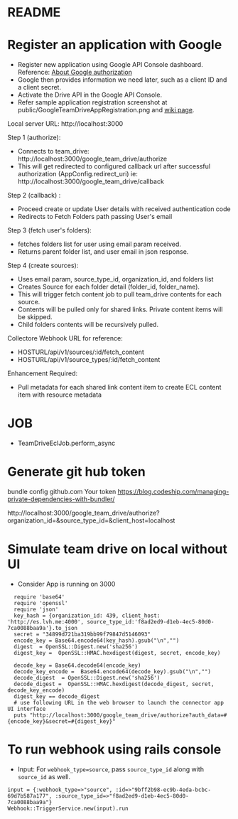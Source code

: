 # README

# Register an application with Google
- Register new application using Google API Console dashboard. Reference: [About Google authorization](https://developers.google.com/drive/v3/web/about-auth)
- Google then provides information we need later, such as a client ID and a client secret.
- Activate the Drive API in the Google API Console.
- Refer sample application registration screenshot at public/GoogleTeamDriveAppRegistration.png and [wiki page](https://github.com/Course-Master/collector_app/wiki/Register-an-application-with-third-party-services-and-Connector-Configurations).

Local server URL: http://localhost:3000

Step 1 (authorize):
- Connects to team_drive: http://localhost:3000/google_team_drive/authorize
- This will get redirected to configured callback url after successful authorization (AppConfig.redirect_uri) ie: http://localhost:3000/google_team_drive/callback

Step 2 (callback) :
- Proceed create or update User details with received authentication code
- Redirects to Fetch Folders path passing User's email

Step 3 (fetch user's folders):
- fetches folders list for user using email param received.
- Returns parent folder list, and user email in json response.

Step 4 (create sources):
- Uses email param, source_type_id, organization_id, and folders list
- Creates Source for each folder detail (folder_id, folder_name).
- This will trigger fetch content job to pull team_drive contents for each source.
- Contents will be pulled only for shared links. Private content items will be skipped.
- Child folders contents will be recursively pulled.

Collectore Webhook URL for reference:
- HOSTURL/api/v1/sources/:id/fetch_content
- HOSTURL/api/v1/source_types/:id/fetch_content

Enhancement Required:
- Pull metadata for each shared link content item to create ECL content item
  with resource metadata

# JOB
- TeamDriveEclJob.perform_async

# Generate git hub token
bundle config github.com Your token
https://blog.codeship.com/managing-private-dependencies-with-bundler/

http://localhost:3000/google_team_drive/authorize?organization_id=&source_type_id=&client_host=localhost
# Simulate team drive on local without UI
  - Consider App is running on 3000
```
  require 'base64'
  require 'openssl'
  require 'json'
  key_hash = {organization_id: 439, client_host: 'http://es.lvh.me:4000', source_type_id:'f8ad2ed9-d1eb-4ec5-80d0-7ca0088baa9a'}.to_json
  secret = "34899d721ba319bb99f79847d5146093"
  encode_key = Base64.encode64(key_hash).gsub("\n","")
  digest  = OpenSSL::Digest.new('sha256')
  digest_key =  OpenSSL::HMAC.hexdigest(digest, secret, encode_key)

  decode_key = Base64.decode64(encode_key)
  decode_key_encode =  Base64.encode64(decode_key).gsub("\n","")
  decode_digest  = OpenSSL::Digest.new('sha256')
  decode_digest =  OpenSSL::HMAC.hexdigest(decode_digest, secret, decode_key_encode)
  digest_key == decode_digest
  # use following URL in the web browser to launch the connector app UI interface
  puts "http://localhost:3000/google_team_drive/authorize?auth_data=#{encode_key}&secret=#{digest_key}"
```
 # To run webhook using rails console
  - Input: For `webhook_type=source`, pass `source_type_id` along with `source_id` as well.
```
input = {:webhook_type=>"source", :id=>"9bff2b98-ec9b-4eda-bcbc-69d7b587a177", :source_type_id=>"f8ad2ed9-d1eb-4ec5-80d0-7ca0088baa9a"}
Webhook::TriggerService.new(input).run
```
